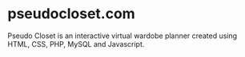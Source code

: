 # pseudocloset.com
Pseudo Closet is an interactive virtual wardobe planner created using HTML, CSS, PHP, MySQL and Javascript.

